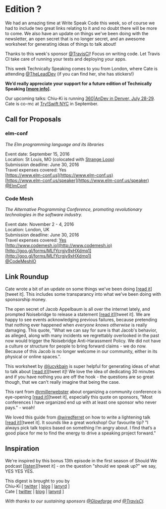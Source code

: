# Edition ?

We had an amazing time at Write Speak Code this week, so of course we had to include two great links relating to it and no doubt there will be more to come. We also have an update on things we've been doing with the newsletter, an open secret that is no longer secret, and an awesome worksheet for generating ideas of things to talk about!

Thanks to this week's sponsor [@TravisCI](http://twitter.com/travisci)! Focus on writing code. Let Travis CI take care of running your tests and deploying your apps.

This week Technically Speaking comes to you from London, where Cate is attending [@TheLeadDev](http://twitter.com/theleaddev) (if you can find her, she has stickers!)  

**We’d really appreciate your support for a future edition of Technically Speaking [[more info](http://www.techspeak.email/sponsorship/)].**  

Our upcoming talks: Chiu-Ki is running [360|AnDev in Denver, July 28-29](http://360andev.com/). Cate is co-mc at [Try!Swift NYC](http://www.tryswiftnyc.com/) in September.

## Call for Proposals

### elm-conf
*The Elm programming language and its libraries* 
 
Event date: September 15, 2016  
Location: St Louis, MO (colocated with [Strange Loop](http://www.thestrangeloop.com))  
Submission deadline: June 30, 2016  
Travel expenses covered: Yes  
[https://www.elm-conf.us](https://www.elm-conf.us)  
[https://www.elm-conf.us/speaker](https://www.elm-conf.us/speaker)  
[@ElmConf](https://twitter.com/ElmConf)

### Code Mesh 
*The Alternative Programming Conference, promoting revolutionary technologies in the software industry.*

Event date: November 2 - 4, 2016  
Location: London, UK  
Submission deadline: June 30, 2016  
Travel expenses covered: [Yes](https://twitter.com/CodeMeshIO/status/740853283733016577)  
[http://www.codemesh.io](http://www.codemesh.io)  
[http://goo.gl/forms/MLfYcrgjv9xHXdmp1](http://goo.gl/forms/MLfYcrgjv9xHXdmp1)  
[@CodeMeshIO](https://twitter.com/CodeMeshIO)

## Link Roundup

Cate wrote a bit of an update on some things we've been doing [[read it](http://www.catehuston.com/blog/2016/06/21/technically-speaking-update/)][tweet it]. This includes some transparancy into what we've been doing with sponsorship money.

The open secret of Jacob Appelbaum is all over the internet lately, and prompted Noisebridge to release a statement [[read it](https://noisebridge.net/wiki/Noisebridge_Statement_on_Jacob_Appelbaum)][tweet it]. We are happy to see events acknowledging previous failures, because pretending that nothing ever happened when *everyone knows otherwise* is really damaging. This quote, "What we can say for sure is that Jacob's behavior, as alleged, along with many incidents we regrettably overlooked in the past now would trigger the Noisebridge Anti-Harassment Policy. We did not have a culture or structure for people to bring forward claims - we do now. Because of this Jacob is no longer welcome in our community, either in its physical or online spaces.".

This worksheet by [@lucykbain](http://twitter.com/lucykbain) is super helpful for generating ideas of what to talk about [[read it](http://lucybain.com/blog/2016/conference-proposal-ideas)][tweet it]! We love the idea of dedicating 30 minutes and if you have nothing you are off the hook - the questions are so great though, that we can't really imagine that being the case.  

This rant from [@rmillerwebster](http://twitter.com/rmillerwebster) about organizing a community conference is eye-opening [[read it](http://www.rebeccamiller-webster.com/2016/06/the-realities-of-organizing-a-community-tech-conference-an-ill-advised-rant/)][tweet it], especially this quote on sponsors, "Most conferences I have organized end up with at least one sponsor who never pays." - woah!  

We loved this guide from [@wiredferret](http://twitter.com/wiredferret) on how to write a lightening talk [[read it](http://www.heidiwaterhouse.com/2016/06/19/how-to-write-a-lightning-talk/)][tweet it]. It sounds like a great workshop! Our favourite tip? "I always pick talk topics based on something I’m angry about. I find that’s a good place for me to find the energy to drive a speaking project forward."



## Inspiration

We're inspired by this bonus 13th episode in the first season of Should We podcast [[listen](https://shouldwe.co/should-we-keep-going-ae6dd114e477#.q2rj24j1e)][tweet it] - on the question "should we speak up?" we say, YES YES YES.   
  
  
This digest is brought to you by  
Chiu-Ki [ [twitter](https://twitter.com/chiuki) | [blog](http://blog.sqisland.com/) | [lanyrd](http://lanyrd.com/profile/chiuki/) ]  
Cate [ [twitter](https://twitter.com/catehstn) | [blog](http://www.catehuston.com/blog/) | [lanyrd](http://lanyrd.com/profile/catehstn/) ]

*With thanks to our sustaining sponsors [@Glowforge](http://twitter.com/glowforge) and [@TravisCI](http://twitter.com/travisci).*
